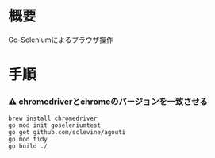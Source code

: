 # 概要
Go-Seleniumによるブラウザ操作
# 手順 
### ⚠️ chromedriverとchromeのバージョンを一致させる
```
brew install chromedriver
go mod init goseleniumtest
go get github.com/sclevine/agouti
go mod tidy
go build ./
```